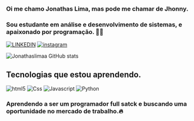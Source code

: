 ### Oi me chamo Jonathas Lima, mas pode me chamar de Jhonny.
### Sou estudante em análise e desenvolvimento de sistemas, e apaixonado por programação. 👨‍🎓

[![LINKEDIN](https://img.shields.io/badge/LinkedIn-0077B5?style=for-the-badge&logo=linkedin&logoColor=white)](https://www.linkedin.com/in/jonathas-lima-jhonnydev/)
[![instagram](https://img.shields.io/badge/Instagram-E4405F?style=for-the-badge&logo=instagram&logoColor=white)]()

![Jonathaslimaa GitHub stats](https://github-readme-stats.vercel.app/api?username=Jonathaslimaa&show_icons=true&theme=tokyonight)

## Tecnologias que estou aprendendo.

<div style="display:inline_block">
<img aling="center" alt="html5" src=https://img.shields.io/badge/HTML5-E34F26?style=for-the-badge&logo=html5&logoColor=white />
<img aling="center" alt="Css" src=https://img.shields.io/badge/CSS3-1572B6?style=for-the-badge&logo=css3&logoColor=white />
<img aling="center" alt="Javascript" src=https://img.shields.io/badge/JavaScript-F7DF1E?style=for-the-badge&logo=javascript&logoColor=black />
<img aling="center" alt="Python" src=https://img.shields.io/badge/Python-14354C?style=for-the-badge&logo=python&logoColor=white />

### Aprendendo a ser um programador full satck e buscando uma oportunidade no mercado de trabalho.🔥
